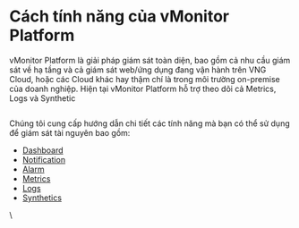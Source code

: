 # Cách tính năng của vMonitor Platform

vMonitor Platform là giải pháp giám sát toàn diện, bao gồm cả nhu cầu giám sát về hạ tầng và cả giám sát web/ứng dụng đang vận hành trên VNG Cloud, hoặc các Cloud khác hay thậm chí là trong môi trường on-premise của doanh nghiệp. Hiện tại vMonitor Platform hỗ trợ theo dõi cả Metrics, Logs và Synthetic​

<figure><img src="https://docs.vngcloud.vn/download/attachments/49649896/image2023-4-18_15-30-52.png?version=1&#x26;modificationDate=1681806652000&#x26;api=v2" alt=""><figcaption></figcaption></figure>

Chúng tôi cung cấp hướng dẫn chi tiết các tính năng mà bạn có thể sử dụng để giám sát tài nguyên bao gồm:&#x20;

* [Dashboard](https://docs.vngcloud.vn/display/VPV/Dashboard?src=contextnavpagetreemode)
* [Notification](https://docs.vngcloud.vn/display/VPV/Notification?src=contextnavpagetreemode)
* [Alarm](https://docs.vngcloud.vn/display/VPV/Alarm?src=contextnavpagetreemode)
* [Metrics](https://docs.vngcloud.vn/display/VPV/Metrics?src=contextnavpagetreemode)
* [Logs](https://docs.vngcloud.vn/display/VPV/Logs?src=contextnavpagetreemode)
* [Synthetics](https://docs.vngcloud.vn/display/VPV/Synthetics?src=contextnavpagetreemode)

\
